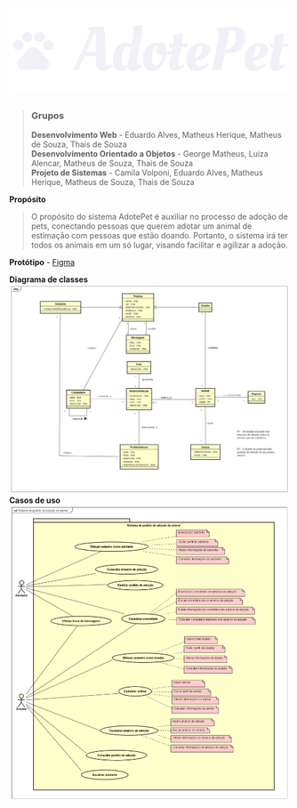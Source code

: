 # ![AdotePet](https://github.com/matheuss3/AdotePet/blob/main/imagens/logo.svg)
> ### Grupos
> **Desenvolvimento Web** - Eduardo Alves, Matheus Herique, Matheus de Souza, Thais de Souza<br>
> **Desenvolvimento Orientado a Objetos** - George Matheus, Luiza Alencar, Matheus de Souza, Thais de Souza<br>
> **Projeto de Sistemas** - Camila Volponi, Eduardo Alves, Matheus Herique, Matheus de Souza, Thais de Souza

**Propósito**
>O propósito do sistema AdotePet é auxiliar no processo de adoção de pets, conectando pessoas que querem adotar um animal de estimação com pessoas que estão doando. Portanto, o sistema irá ter todos os animais em um só lugar, visando facilitar e agilizar a adoção.

**Protótipo** - 
[Figma](https://www.figma.com/file/61WKB27pzUqMxv9l2IhRw1/Prot%C3%B3tipo-AdotePet?node-id=0%3A1)

**Diagrama de classes**
![Diagrama de classes](https://github.com/matheuss3/AdotePet/blob/main/diagramas-uml/diagrama-classes.png)
**Casos de uso**
![Diagrama de casos de uso](https://github.com/matheuss3/AdotePet/blob/main/diagramas-uml/diagrama-casos-uso.png)
